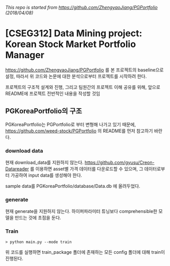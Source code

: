 *This repo is started from https://github.com/ZhengyaoJiang/PGPortfolio (2018/04/08)*

# [CSEG312] Data Mining project: Korean Stock Market Portfolio Manager
https://github.com/ZhengyaoJiang/PGPortfolio 를 본 프로젝트의 baseline으로 설정,
따라서 위 코드와 논문에 대한 분석으로부터 프로젝트를 시작하려 한다.

프로젝트의 구조적 설계와 진행, 그리고 팀원간의 프로젝트 이해 공유를 위해,
앞으로 README에 프로젝트 전반적인 내용을 작성할 것임

## PGKoreaPortfolio의 구조
PGKoreaPortfolio는 PGPortfolio로 부터 변형해 나가고 있기 때문에,
https://github.com/weed-stock/PGPortfolio 의 README를 먼저 참고하기 바란다.

### download data
현재 download_data를 지원하지 않는다.
https://github.com/gyusu/Creon-Datareader 를 이용하면 asset별 가격 데이터를 다운로드할 수 있으며, 그 데이터로부터 가공하여 input data를 생성해야 한다.

sample data를 PGKoreaPortfolio/database/Data.db 에 올려두었다.

### generate
현재 generate을 지원하지 않는다.
하이퍼파라미터 튜닝보다 comprehensible한 모델을 만드는 것에 초점을 둔다.

### Train

`> python main.py --mode train`

위 코드를 실행하면 train_package 폴더에 존재하는 모든 config 폴더에 대해 train이 진행된다.

